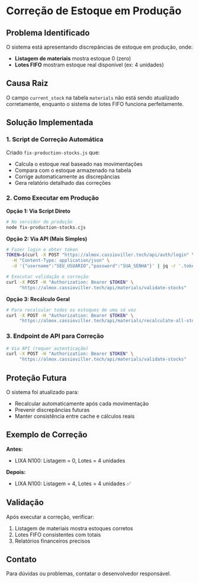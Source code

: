 # Correção de Estoque em Produção

## Problema Identificado

O sistema está apresentando discrepâncias de estoque em produção, onde:
- **Listagem de materiais** mostra estoque 0 (zero)
- **Lotes FIFO** mostram estoque real disponível (ex: 4 unidades)

## Causa Raiz

O campo `current_stock` na tabela `materials` não está sendo atualizado corretamente, enquanto o sistema de lotes FIFO funciona perfeitamente.

## Solução Implementada

### 1. Script de Correção Automática

Criado `fix-production-stocks.js` que:
- Calcula o estoque real baseado nas movimentações
- Compara com o estoque armazenado na tabela
- Corrige automaticamente as discrepâncias
- Gera relatório detalhado das correções

### 2. Como Executar em Produção

**Opção 1: Via Script Direto**
```bash
# No servidor de produção
node fix-production-stocks.cjs
```

**Opção 2: Via API (Mais Simples)**
```bash
# Fazer login e obter token
TOKEN=$(curl -X POST "https://almox.cassioviller.tech/api/auth/login" \
  -H "Content-Type: application/json" \
  -d '{"username":"SEU_USUARIO","password":"SUA_SENHA"}' | jq -r '.token')

# Executar validação e correção
curl -X POST -H "Authorization: Bearer $TOKEN" \
     "https://almox.cassioviller.tech/api/materials/validate-stocks"
```

**Opção 3: Recálculo Geral**
```bash
# Para recalcular todos os estoques de uma só vez
curl -X POST -H "Authorization: Bearer $TOKEN" \
     "https://almox.cassioviller.tech/api/materials/recalculate-all-stocks"
```

### 3. Endpoint de API para Correção

```bash
# Via API (requer autenticação)
curl -X POST -H "Authorization: Bearer $TOKEN" \
     "https://almox.cassioviller.tech/api/materials/validate-stocks"
```

## Proteção Futura

O sistema foi atualizado para:
- Recalcular automaticamente após cada movimentação
- Prevenir discrepâncias futuras
- Manter consistência entre cache e cálculos reais

## Exemplo de Correção

**Antes:**
- LIXA N100: Listagem = 0, Lotes = 4 unidades

**Depois:**
- LIXA N100: Listagem = 4, Lotes = 4 unidades ✅

## Validação

Após executar a correção, verificar:
1. Listagem de materiais mostra estoques corretos
2. Lotes FIFO consistentes com totais
3. Relatórios financeiros precisos

## Contato

Para dúvidas ou problemas, contatar o desenvolvedor responsável.